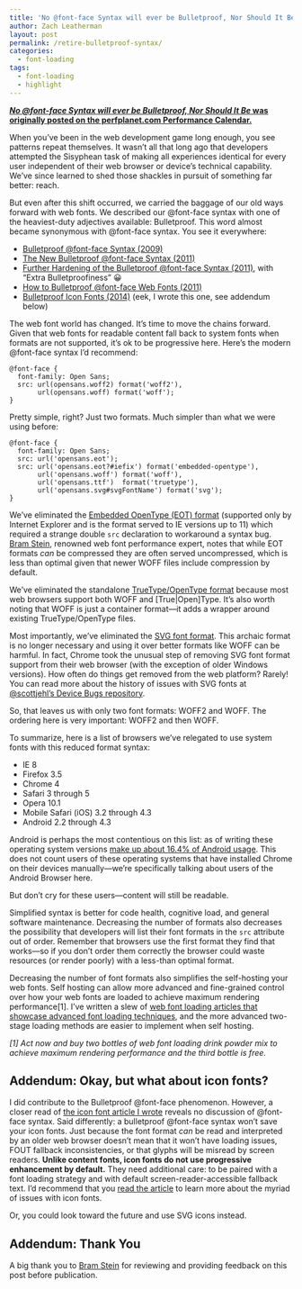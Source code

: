 ```yaml
---
title: 'No @font-face Syntax will ever be Bulletproof, Nor Should It Be.'
author: Zach Leatherman
layout: post
permalink: /retire-bulletproof-syntax/
categories:
  - font-loading
tags:
  - font-loading
  - highlight
---
```


[***No @font-face Syntax will ever be Bulletproof, Nor Should It Be* was originally posted on the perfplanet.com Performance Calendar.**](http://calendar.perfplanet.com/2016/no-font-face-bulletproof-syntax/)

When you’ve been in the web development game long enough, you see patterns repeat themselves. It wasn’t all that long ago that developers attempted the Sisyphean task of making all  experiences identical for every user independent of their web browser or device’s technical capability. We’ve since learned to shed those shackles in pursuit of something far better: reach.

But even after this shift occurred, we carried the baggage of our old ways forward with web fonts. We described our @font-face syntax with one of the heaviest-duty adjectives available: Bulletproof. This word almost became synonymous with @font-face syntax. You see it everywhere:

* [Bulletproof @font-face Syntax (2009)](https://www.paulirish.com/2009/bulletproof-font-face-implementation-syntax/)
* [The New Bulletproof @font-face Syntax (2011)](http://blog.fontspring.com/2011/02/the-new-bulletproof-font-face-syntax/)
* [Further Hardening of the Bulletproof @font-face Syntax (2011)](http://blog.fontspring.com/2011/02/further-hardening-of-the-bulletproof-syntax/), with “Extra Bulletproofiness” 😀
* [How to Bulletproof @font-face Web Fonts (2011)](http://sixrevisions.com/css/font-face-web-fonts-issues/)
* [Bulletproof Icon Fonts (2014)](https://www.filamentgroup.com/lab/bulletproof_icon_fonts.html) (eek, I wrote this one, see addendum below)

The web font world has changed. It’s time to move the chains forward. Given that web fonts for readable content fall back to system fonts when formats are not supported, it’s ok to be progressive here. Here’s the modern @font-face syntax I’d recommend:

```
@font-face {
  font-family: Open Sans;
  src: url(opensans.woff2) format('woff2'),
       url(opensans.woff) format('woff');
}
```

Pretty simple, right? Just two formats. Much simpler than what we were using before:

```
@font-face {
  font-family: Open Sans;
  src: url('opensans.eot');
  src: url('opensans.eot?#iefix') format('embedded-opentype'),
       url('opensans.woff') format('woff'),
       url('opensans.ttf')  format('truetype'),
       url('opensans.svg#svgFontName') format('svg');
}
```

We’ve eliminated the [Embedded OpenType (EOT) format](http://caniuse.com/#feat=eot) (supported only by Internet Explorer and is the format served to IE versions up to 11) which required a strange double `src` declaration to workaround a syntax bug. [Bram Stein](https://twitter.com/bram_stein), renowned web font performance expert, notes that while EOT formats _can_ be compressed they are often served uncompressed, which is less than optimal given that newer WOFF files include compression by default.

We’ve eliminated the standalone [TrueType/OpenType format](http://caniuse.com/#feat=ttf) because most web browsers support both WOFF and \[True\|Open\]Type. It’s also worth noting that WOFF is just a container format—it adds a wrapper around existing TrueType/OpenType files.

Most importantly, we’ve eliminated the [SVG font format](http://caniuse.com/#feat=svg-fonts). This archaic format is no longer necessary and using it over better formats like WOFF can be harmful. In fact, Chrome took the unusual step of removing SVG font format support from their web browser (with the exception of older Windows versions). How often do things get removed from the web platform? Rarely! You can read more about the history of issues with SVG fonts at [@scottjehl’s Device Bugs repository](https://github.com/scottjehl/Device-Bugs/issues/43).

So, that leaves us with only two font formats: WOFF2 and WOFF. The ordering here is very important: WOFF2 and then WOFF.

To summarize, here is a list of browsers we’ve relegated to use system fonts with this reduced format syntax:

* IE 8
* Firefox 3.5
* Chrome 4
* Safari 3 through 5
* Opera 10.1
* Mobile Safari (iOS) 3.2 through 4.3
* Android 2.2 through 4.3

Android is perhaps the most contentious on this list: as of writing these operating system versions [make up about 16.4% of Android usage](https://developer.android.com/about/dashboards/index.html). This does not count users of these operating systems that have installed Chrome on their devices manually—we’re specifically talking about users of the Android Browser here.

But don’t cry for these users—content will still be readable.

Simplified syntax is better for code health, cognitive load, and general software maintenance. Decreasing the number of formats also decreases the possibility that developers will list their font formats in the `src` attribute out of order. Remember that browsers use the first format they find that works—so if you don’t order them correctly the browser could waste resources (or render poorly) with a less-than optimal format.

Decreasing the number of font formats also simplifies the self-hosting your web fonts. Self hosting can allow more advanced and fine-grained control over how your web fonts are loaded to achieve maximum rendering performance[1]. I’ve written a slew of [web font loading articles that showcase advanced font loading techniques](https://www.zachleat.com/web/comprehensive-webfonts/), and the more advanced two-stage loading methods are easier to implement when self hosting.

*[1] Act now and buy two bottles of web font loading drink powder mix to achieve maximum rendering performance and the third bottle is free.*

## Addendum: Okay, but what about icon fonts?

I did contribute to the Bulletproof @font-face phenomenon. However, a closer read of [the icon font article I wrote](https://www.filamentgroup.com/lab/bulletproof_icon_fonts.html) reveals no discussion of @font-face syntax. Said differently: a bulletproof @font-face syntax won’t save your icon fonts. Just because the font format *can* be read and interpreted by an older web browser doesn’t mean that it won’t have loading issues, FOUT fallback inconsistencies, or that glyphs will be misread by screen readers. **Unlike content fonts, icon fonts do not use progressive enhancement by default.** They need additional care: to be paired with a font loading strategy and with default screen-reader-accessible fallback text. I’d recommend that you [read the article](https://www.filamentgroup.com/lab/bulletproof_icon_fonts.html) to learn more about the myriad of issues with icon fonts.

Or, you could look toward the future and use SVG icons instead.

## Addendum: Thank You

A big thank you to [Bram Stein](https://twitter.com/bram_stein) for reviewing and providing feedback on this post before publication.

